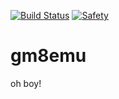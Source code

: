 [![Build Status](https://travis-ci.com/notviri/gm8emu.svg?token=j2qsh1B3n1yUgL7VWJd5&branch=master)](https://travis-ci.com/notviri/gm8emu)
[![Safety](https://img.shields.io/badge/unsafe-0%25-blue.svg)]()
<!-- we need LoC thng here too from tokei.rs -->

# gm8emu
oh boy!
